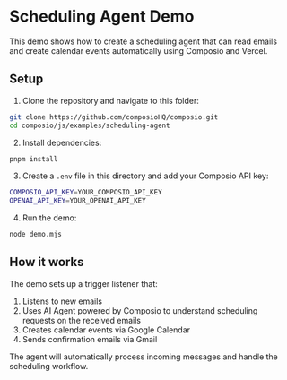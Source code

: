 # Scheduling Agent Demo

This demo shows how to create a scheduling agent that can read emails and create calendar events automatically using Composio and Vercel.

## Setup

1. Clone the repository and navigate to this folder:
```bash
git clone https://github.com/composioHQ/composio.git
cd composio/js/examples/scheduling-agent
```

2. Install dependencies:
```bash
pnpm install
```

3. Create a `.env` file in this directory and add your Composio API key:
```bash
COMPOSIO_API_KEY=YOUR_COMPOSIO_API_KEY
OPENAI_API_KEY=YOUR_OPENAI_API_KEY
```

4. Run the demo:
```bash
node demo.mjs
```


## How it works

The demo sets up a trigger listener that:
1. Listens to new emails
2. Uses AI Agent powered by Composio to understand scheduling requests on the received emails
3. Creates calendar events via Google Calendar
4. Sends confirmation emails via Gmail

The agent will automatically process incoming messages and handle the scheduling workflow.